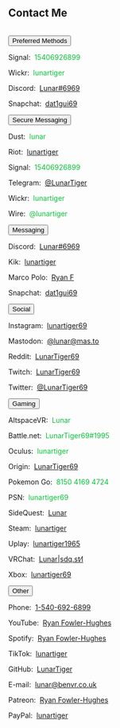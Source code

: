 <h2 id="contact">Contact Me</h2>
<hr style="height:1px; visibility:hidden;" />
<div class="encase">
	<button class="collapsible" id="openme" data-parent="openme" data-child="preferred">Preferred Methods</button>
	<div id="preferred" class="innertext" data-parent="openme">
		<p>Signal:&nbsp;&nbsp;<span style="color:#0ac139;" id="signal" data-parent="openme">15406926899</span></p>
		<p>Wickr:&nbsp;&nbsp;<span style="color:#0ac139;" id="wickr" data-parent="openme">lunartiger</span></p>
		<p>Discord:&nbsp;&nbsp;<a href="https://discordapp.com/users/206291426932293634" target="_blank" id="discord" data-parent="openme">Lunar#6969</a></p>
		<p>Snapchat:&nbsp;&nbsp;<a href="https://www.snapchat.com/add/dat1gui69" target="_blank" id="snapchat" data-parent="openme">dat1gui69</a></p>
	</div>
	<button class="collapsible" id="secure" data-parent="secure" data-child="secure-child">Secure Messaging</button>
	<div id="secure-child" class="innertext" data-parent="secure">
		<p>Dust:&nbsp;&nbsp;<span style="color:#0ac139;" id="dust" data-parent="secure">lunar</span></p>
		<p>Riot:&nbsp;&nbsp;<a href="https://matrix.to/#/@lunartiger:matrix.org" target="_blank" id="riot" data-parent="secure">lunartiger</a></p>
		<p>Signal:&nbsp;&nbsp;<span style="color:#0ac139;" id="signal" data-parent="secure">15406926899</span></p>
		<p>Telegram:&nbsp;&nbsp;<a href="https://t.me/LunarTiger" target="_blank" id="telegram" data-parent="secure">@LunarTiger</a></p>
		<p>Wickr:&nbsp;&nbsp;<span style="color:#0ac139;" id="wickr" data-parent="secure">lunartiger</span></p>
		<p>Wire:&nbsp;&nbsp;<span style="color:#0ac139;" id="wire" data-parent="secure">@lunartiger</span></p>
	</div>
	<button class="collapsible" id="messaging" data-parent="messaging" data-child="messaging-child">Messaging</button>
	<div id="messaging-child" class="innertext" data-parent="messaging">
		<p>Discord:&nbsp;&nbsp;<a href="https://discordapp.com/users/206291426932293634" target="_blank" id="discord" data-parent="messaging">Lunar#6969</a></p>
		<p>Kik:&nbsp;&nbsp;<a href="https://kik.me/lunartiger" target="_blank" id="kik" data-parent="messaging">lunartiger</a></p>
		<p>Marco Polo:&nbsp;&nbsp;<a href="http://reachmeonmp.com/s/ryan-f-oi3kW" target="_blank" id="marcopolo" data-parent="messaging">Ryan F</a></p>
		<p>Snapchat:&nbsp;&nbsp;<a href="https://www.snapchat.com/add/dat1gui69" target="_blank" id="snapchat" data-parent="messaging">dat1gui69</a></p>
	</div>
	<button class="collapsible" id="social" data-parent="social" data-child="social-child">Social</button>
	<div id="social-child" class="innertext" data-parent="social">
		<p>Instagram:&nbsp;&nbsp;<a href="https://www.instagram.com/lunartiger69/" target="_blank" id="instagram" data-parent="social">lunartiger69</a></p>
		<p>Mastodon:&nbsp;&nbsp;<a rel="me" href="https://mas.to/@lunar" target="_blank" id="mastodon" data-parent="social">@lunar@mas.to</a></p>
		<p>Reddit:&nbsp;&nbsp;<a href="https://www.reddit.com/user/LunarTiger69" target="_blank" id="reddit" data-parent="social">LunarTiger69</a></p>
		<p>Twitch:&nbsp;&nbsp;<a href="https://www.twitch.tv/lunartiger69" target="_blank" id="twitch" data-parent="social">LunarTiger69</a></p>
		<p>Twitter:&nbsp;&nbsp;<a href="https://twitter.com/LunarTiger69" target="_blank" id="twitter" data-parent="social">@LunarTiger69</a></p>
	</div>
	<button class="collapsible" id="gaming" data-parent="gaming" data-child="gaming-child">Gaming</button>
	<div id="gaming-child" class="innertext" data-parent="gaming">
		<p>AltspaceVR:&nbsp;&nbsp;<span style="color:#0ac139;" id="altvr" data-parent="gaming">Lunar</span></p>
		<p>Battle.net:&nbsp;&nbsp;<span style="color:#0ac139;" id="battlenet" data-parent="gaming">LunarTiger69#1995</span></p>
		<p>Oculus:&nbsp;&nbsp;<span style="color:#0ac139;" id="oculus" data-parent="gaming">lunartiger</span></p>
		<p>Origin:&nbsp;&nbsp;<a href="https://www.origin.com/usa/en-us/profile/user/Us_m7_zkAXm4u_A4yP5DQA--/achievements" target="_blank" id="origin" data-parent="gaming">LunarTiger69</a></p>
		<p>Pokemon Go:&nbsp;&nbsp;<span style="color:#0ac139;" id="pokemon" data-parent="gaming">8150 4169 4724</span></p>
		<p>PSN:&nbsp;&nbsp;<span style="color:#0ac139;" id="psn" data-parent="gaming">lunartiger69</span></p>
		<p>SideQuest:&nbsp;&nbsp;<a href="https://sdq.st/lunar" target="_blank" id="sidequest" data-parent="gaming">Lunar</a></p>
		<p>Steam:&nbsp;&nbsp;<a href="http://steamcommunity.com/id/lunartiger" target="_blank" id="steam" data-parent="gaming">lunartiger</a></p>
		<p>Uplay:&nbsp;&nbsp;<a href="https://club.ubisoft.com/en-US/profile/lunartiger1965" target="_blank" id="uplay" data-parent="gaming">lunartiger1965</a></p>
		<p>VRChat:&nbsp;&nbsp;<a href="https://vrchat.com/home/user/usr_b215585f-cb89-4f2d-872c-24bf71576213" target="_blank" id="vrchat" data-parent="gaming">Lunar|sdq․st⁄l</a></p>
		<p>Xbox:&nbsp;&nbsp;<a href="https://account.xbox.com/profile?gamertag=lunartiger69" target="_blank" id="xbox" data-parent="gaming">lunartiger69</a></p>
	</div>
	<button class="collapsible" id="other" data-parent="other" data-child="other-child">Other</button>
	<div id="other-child" class="innertext" data-parent="other">
		<p>Phone:&nbsp;&nbsp;<a href="tel:+15406926899" id="phone" data-parent="other">1-540-692-6899</a></p>
		<p>YouTube:&nbsp;&nbsp;<a href="https://www.youtube.com/user/69lunartiger" target="_blank" id="youtube" data-parent="other">Ryan Fowler-Hughes</a></p>
		<p>Spotify:&nbsp;&nbsp;<a href="spotify:user:tet6uf8yxoga59316ykeisk45" id="spotify" data-parent="other">Ryan Fowler-Hughes</a></p>
		<p>TikTok:&nbsp;&nbsp;<a href="https://tiktok.com/@lunartiger" id="tiktok" data-parent="other">lunartiger</a></p>
		<p>GitHub:&nbsp;&nbsp;<a href="https://github.com/LunarTiger" target="_blank" id="github" data-parent="other">LunarTiger</a></p>
		<p>E-mail:&nbsp;&nbsp;<a href="mailto:lunar@benvr.co.uk" target="_top" id="email" data-parent="other">lunar@benvr.co.uk</a></p>
		<p>Patreon:&nbsp;&nbsp;<a href="https://www.patreon.com/lunartiger" target="_blank" id="patreon" data-parent="other">Ryan Fowler-Hughes</a></p>
		<p>PayPal:&nbsp;&nbsp;<a href="https://www.paypal.me/lunartiger" target="_blank" id="paypal" data-parent="other">lunartiger</a></p>
	</div>
</div>
<script src="/assets/js/collapsible.js"></script>
